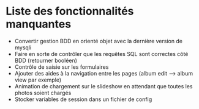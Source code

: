 # Liste des fonctionnalités manquantes

- Convertir gestion BDD en orienté objet avec la dernière version de mysqli
- Faire en sorte de contrôler que les requêtes SQL sont correctes côté BDD (retourner booléen)
- Contrôle de saisie sur les formulaires
- Ajouter des aides à la navigation entre les pages (album edit --> album view par exemple)
- Animation de chargement sur le slideshow en attendant que toutes les photos soient chargés
- Stocker variables de session dans un fichier de config

